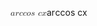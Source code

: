 <span class="katex"><span class="katex-mathml"><math xmlns="http://www.w3.org/1998/Math/MathML"><semantics><mrow><mi>a</mi><mi>r</mi><mi>c</mi><mi>c</mi><mi>o</mi><mi>s</mi><mtext> </mtext><mi>c</mi><mi>x</mi></mrow><annotation encoding="application/x-tex">arccos \space cx</annotation></semantics></math></span><span class="katex-html" aria-hidden="true"><span class="base"><span class="strut" style="height:0.43056em;vertical-align:0em;"></span><span class="mord mathnormal">a</span><span class="mord mathnormal" style="margin-right:0.02778em;">r</span><span class="mord mathnormal">c</span><span class="mord mathnormal">c</span><span class="mord mathnormal">o</span><span class="mord mathnormal">s</span><span class="mspace"> </span><span class="mord mathnormal">c</span><span class="mord mathnormal">x</span></span></span></span>